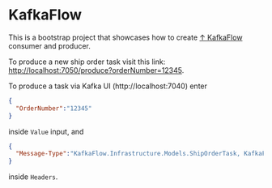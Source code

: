 # KafkaFlow

This is a bootstrap project that showcases how to create [↑ KafkaFlow](https://farfetch.github.io/kafkaflow/docs/) consumer and producer.

To produce a new ship order task visit this link: <http://localhost:7050/produce?orderNumber=12345>.

To produce a task via Kafka UI (http://localhost:7040) enter 

```json
{
  "OrderNumber":"12345"
}
```

inside `Value` input, and 

```json
{
  "Message-Type":"KafkaFlow.Infrastructure.Models.ShipOrderTask, KafkaFlow.Infrastructure"
}
```

inside `Headers`.
